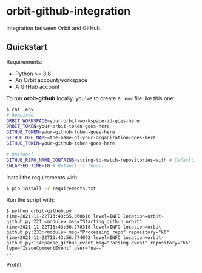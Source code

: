 # orbit-github-integration
Integration between Orbit and GitHub.

## Quickstart

Requirements:
- Python >= 3.8
- An Orbit account/workspace
- A GitHub account

To run **orbit-github** locally, you've to create a `.env` file like this one:

```sh
$ cat .env
# Required
ORBIT_WORKSPACE=your-orbit-workspace-id-goes-here
ORBIT_TOKEN=your-orbit-token-goes-here
GITHUB_TOKEN=your-github-token-goes-here
GITHUB_ORG_NAME=the-name-of-your-organization-goes-here
GITHUB_TOKEN=your-github-token-goes-here

# Optional
GITHUB_REPO_NAME_CONTAINS=string-to-match-repositories-with # Default: ""
ENLAPSED_TIME=10 # Default: 1 (hour)
```

Install the requirements with:
```sh
$ pip install -r requirements.txt
```

Run the script with:
```
$ python orbit-github.py
time=2021-11-22T13:43:55.060610 level=INFO location=orbit-github.py:221:<module> msg="Starting github_orbit" 
time=2021-11-22T13:43:56.278318 level=INFO location=orbit-github.py:233:<module> msg="Processing repo" repository="k6"
time=2021-11-22T13:43:56.774092 level=INFO location=orbit-github.py:114:parse_github_event msg="Parsing event" repository="k6" type="IssueCommentEvent" user="na--"
...
```
Profit!

